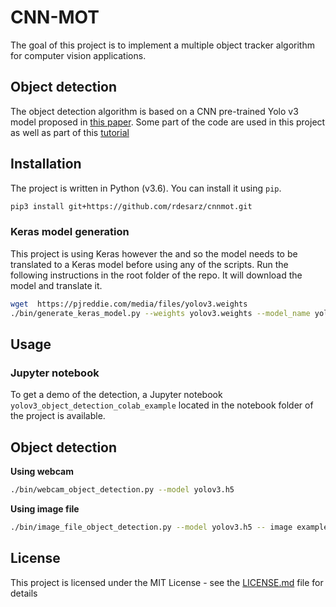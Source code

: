 # CNN-MOT
The goal of this project is to implement a multiple object tracker algorithm for computer vision applications. 

## Object detection
The object detection algorithm is based on a CNN pre-trained Yolo v3 model proposed in [this paper](https://pjreddie.com/media/files/papers/YOLOv3.pdf). Some part of the code are used in this project as well as
part of this [tutorial](https://machinelearningmastery.com/how-to-perform-object-detection-with-yolov3-in-keras/)

## Installation
The project is written in Python (v3.6). You can install it using `pip`.

```bash
pip3 install git+https://github.com/rdesarz/cnnmot.git
```

### Keras model generation 
This project is using Keras however the and so the model needs to be translated to a Keras model before using any of the scripts. Run the following instructions in the root folder of the repo. 
It will download the model and translate it.
```bash
wget  https://pjreddie.com/media/files/yolov3.weights
./bin/generate_keras_model.py --weights yolov3.weights --model_name yolov3.h5
```

## Usage
### Jupyter notebook
To get a demo of the detection, a Jupyter notebook `yolov3_object_detection_colab_example` located in the notebook folder of the project is available. 

## Object detection 
**Using webcam**
```bash
./bin/webcam_object_detection.py --model yolov3.h5
```
**Using image file**
```bash
./bin/image_file_object_detection.py --model yolov3.h5 -- image example.jpg
```

## License

This project is licensed under the MIT License - see the [LICENSE.md](LICENSE.md) file for details
